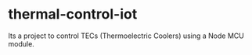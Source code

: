 # thermal-control-iot

Its a project to control TECs (Thermoelectric Coolers) using a Node MCU module.
